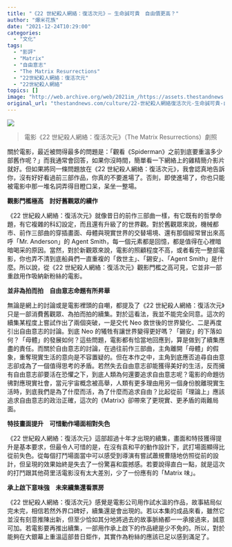 ```yaml
---
title: "《22 世紀殺人網絡：復活次元》— 生命誠可貴　自由價更高？"
author: "爆米花族"
date: "2021-12-24T10:29:00"
categories:
  - "文化"
tags:
  - "影評"
  - "Matrix"
  - "自由意志"
  - "The Matrix Resurrections"
  - "22世紀殺人網絡：復活次元"
  - "22世紀殺人網絡"
topics: []
image: "http://web.archive.org/web/2021im_/https://assets.thestandnews.com/media/photos/68304571639393877.png"
original_url: "thestandnews.com/culture/22-世紀殺人網絡復活次元-生命誠可貴-自由價更高"
---
```

![](http://web.archive.org/web/2021im_/https://assets.thestandnews.com/media/photos/68304571639393877.png)
> 電影《22 世紀殺人網絡：復活次元》（The Matrix Resurrections）劇照

關於電影，最近被問得最多的問題是：「觀看《Spiderman》之前到底要重溫多少部舊作呢？」而我通常會回答，如果你沒時間，簡單看一下網絡上的雞精簡介影片就好。但如果將同一條問題放在《22 世紀殺人網絡：復活次元》，我會認真地告訴你，沒有好好看過前三部作品，你真的不要進場了。否則，即使進場了，你也只能被電影中那一堆名詞弄得目瞪口呆，呆坐一整場。

**觀影門檻極高　討好舊觀眾的續作**

《22 世紀殺人網絡：復活次元》就像昔日的前作三部曲一樣，有它既有的哲學命題，有它複雜的科幻設定，而且還有升級了的世界觀。對於舊觀眾來說，機械都市、前作三部曲的穿插畫面、母體與現實世界的交替場境、還有那個經常冒出來高呼「Mr. Anderson」的 Agent Smith，每一個元素都是回憶，都是值得在心裡暗暗喝采的原因。當然，對於新觀眾來說，電影的照顧程度不高，或者看完一整部電影，你也弄不清到底船員們一直重複的「救世主」、「錫安」、「Agent Smith」是什麼。所以說，從《22 世紀殺人網絡：復活次元》觀影門檻之高可見，它並非一部重啟用作吸納新粉絲的電影。

**並非為拍而拍　自由意志命題有所昇華**

無論是網上的討論或是電影裡頭的自嘲，都提及了《22 世紀殺人網絡：復活次元》只是一部消費舊觀眾、為拍而拍的續集。對於這看法，我並不能完全同意。這次的續集某程度上嘗試作出了兩個突破，一是交代 Neo 救世後的世界變化、二是再度引出自由意志的討論。到底 Neo 的犧牲有讓世界變得更好嗎？「錫安」的下落如何？「母體」的發展如何？這些問題，電影都有恰當地回應到，算是做到了續集應盡的責任。而關於自由意志的討論，在過往前作三部曲，主角離開「母體」的假象，重奪現實生活的意向是不容置疑的。但在本作之中，主角到底應否追尋自由意志卻成為了一個值得思考的矛盾。若然失去自由意志卻能獲得美好的生活，反而擁有自由意志卻要活在恐懼之下，到底人類為何還要追求自由意志呢？電影的命題彷彿對應現實社會，當元宇宙概念被高舉，人類有更多理由用另一個身份脫離現實生活時，到底我們是為了什麼而活，為了什麼而追求自由？比起從前「理論上」應該追求自由意志的政治正確，這次的《Matrix》卻帶來了更現實、更矛盾的兩難局面。

**特技畫面提升　可惜動作場面相對失色**

《22 世紀殺人網絡：復活次元》這部超過十年才出現的續集，畫面和特技獲得提升是基本要求，但最令人可惜的是，在沒有袁和平的動作設計下，武打場面顯得比從前失色。從每個打鬥場面當中可以感受到導演有嘗試蕭規曹隨地仿照從前的設計，但呈現的效果始終是失去了一份驚喜和震撼感。若要說得直白一點，就是這次的打鬥跟其他荷里活電影沒有太大差別，少了一份應有的「Matrix 味」。

**承上啟下意味強　未來續集還看票房**

《22 世紀殺人網絡：復活次元》感覺是電影公司用作試水溫的作品，故事結局似完未完，相信若然外界口碑好，續集還是會出現的。若以本集的成品來看，雖然它並沒有刻意推陳出新，但至少恰如其分地將過去的故事脈絡都一一承接過來，誠意可加。若電影要再推出續集，一部用作承上啟下的作品總是少不免的。所以，對於能夠在大銀幕上重溫這部昔日鉅作，其實作為粉絲的應該已足以感到滿足了。